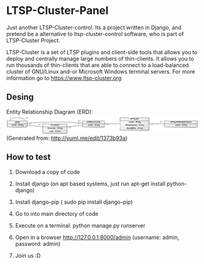 LTSP-Cluster-Panel
==================

Just another LTSP-Cluster-control.
Its a project written in Django, and pretend be a alternative to ltsp-cluster-control software, who is part of LTSP-Cluster Project.

LTSP-Cluster is a set of LTSP plugins and client-side tools that allows you to deploy and centrally manage large numbers of thin-clients. It allows you to run thousands of thin-clients that are able to connect to a load-balanced cluster of GNU/Linux and-or Microsoft Windows terminal servers.
For more information go to https://www.ltsp-cluster.org

Desing
------
Entity Relationship Diagram (ERD):
![alt tag](https://github.com/mboscovich/LTSP-Cluster-Panel/blob/master/Diagrama-ER.png)
(Generated from: http://yuml.me/edit/1373b93a)

How to test
----------
1) Download a copy of code

2) Install django (on apt based systems, just run apt-get install python-django)

3) Install django-pip ( sudo pip install django-pip)

4) Go to into main directory of code

5) Execute on a terminal: python manage.py runserver

6) Open in a browser http://127.0.0.1:8000/admin (username: admin, password: admin)

7) Join us :D
